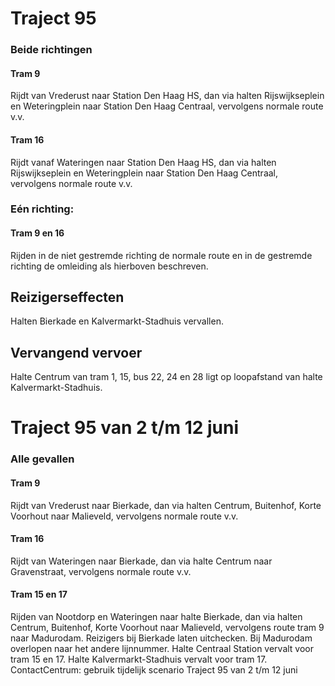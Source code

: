 # Traject 95 
### Beide richtingen

#### Tram 9 
Rijdt van Vrederust naar Station Den Haag HS, dan via halten Rijswijkseplein en Weteringplein naar Station Den Haag Centraal, vervolgens normale route v.v.

#### Tram 16
Rijdt vanaf Wateringen naar Station Den Haag HS, dan via halten Rijswijkseplein en Weteringplein naar Station Den Haag Centraal, vervolgens normale route v.v.

### Eén richting:

#### Tram 9 en 16
Rijden in de niet gestremde richting de normale route en in de gestremde richting de omleiding als hierboven beschreven.

## Reizigerseffecten
Halten Bierkade en Kalvermarkt-Stadhuis vervallen.

## Vervangend vervoer
Halte Centrum van tram 1, 15, bus 22, 24 en 28 ligt op loopafstand van halte Kalvermarkt-Stadhuis.

# Traject 95 van 2 t/m 12 juni
### Alle gevallen

#### Tram 9 
Rijdt van Vrederust naar Bierkade, dan via halten Centrum, Buitenhof, Korte Voorhout naar Malieveld, vervolgens normale route v.v.

#### Tram 16
Rijdt van Wateringen naar Bierkade, dan via halte Centrum naar Gravenstraat, vervolgens normale route v.v.

#### Tram 15 en 17
Rijden van Nootdorp en Wateringen naar halte Bierkade, dan via halten Centrum, Buitenhof, Korte Voorhout naar Malieveld, vervolgens route tram 9 naar Madurodam. 
Reizigers bij Bierkade laten uitchecken.
Bij Madurodam overlopen naar het andere lijnnummer.
Halte Centraal Station vervalt voor tram 15 en 17. Halte Kalvermarkt-Stadhuis vervalt voor tram 17.
ContactCentrum: gebruik tijdelijk scenario Traject 95 van 2 t/m 12 juni
